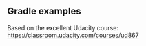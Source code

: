 ## Gradle examples
Based on the excellent Udacity course: https://classroom.udacity.com/courses/ud867
